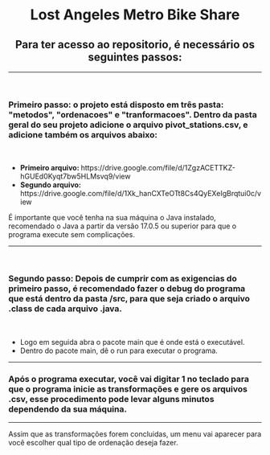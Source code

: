 <h1 align="center">Lost Angeles Metro Bike Share
</h1>


<h2 align="center"><strong>Para ter acesso ao repositorio, é necessário os seguintes passos: </strong></h2>
<hr>
<br>
<h3><strong>Primeiro passo:</strong> o projeto está disposto em três pasta: "metodos", "ordenacoes" e "tranformacoes". Dentro da pasta geral do seu projeto adicione o arquivo pivot_stations.csv, e adicione também os arquivos abaixo: </h3>
<br>
<ul>
<li><strong>Primeiro arquivo: </strong>https://drive.google.com/file/d/1ZgzACETTKZ-hGUEd0Kyqt7bw5HLMsvq9/view</li>
<li><strong>Segundo arquivo: </strong>https://drive.google.com/file/d/1Xk_hanCXTeOTt8Cs4QyEXeIgBrqtui0c/view</li>
</ul>
<p>É importante que você tenha na sua máquina o Java instalado, recomendado o Java a partir da versão 17.0.5 ou superior para que o programa execute sem complicações.</p>
<hr>
<br>
<h3><strong>Segundo passo:</strong> Depois de cumprir com as exigencias do primeiro passo, é recomendado fazer o debug do programa que está dentro da pasta /src, para que seja criado o arquivo .class de cada arquivo .java.</h3>
<br>
<ul>
<li>Logo em seguida abra o pacote main que é onde está o executável.
<li>Dentro do pacote main, dê o run para executar o programa.
</ul>
<hr>

<h3>Após o programa executar, você vai digitar 1 no teclado para que o programa inicie as transformações e gere os arquivos .csv, esse procedimento pode levar alguns minutos dependendo da sua máquina.</h3>
<hr>
Assim que as transformações forem concluidas, um menu vai aparecer para você escolher qual tipo de ordenação deseja fazer.
